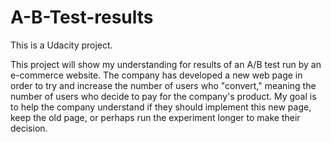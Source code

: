 # A-B-Test-results
This is a Udacity project.

This project will show my understanding for results of an A/B test run by an e-commerce website. The company has developed a new web page in order to try and increase the number of users who "convert," meaning the number of users who decide to pay for the company's product. 
My goal is to help the company understand if they should implement this new page, keep the old page, or perhaps run the experiment longer to make their decision.
